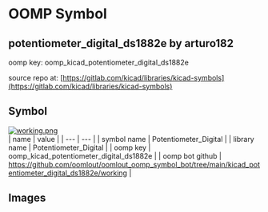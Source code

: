 # OOMP Symbol  
## potentiometer_digital_ds1882e  by arturo182  
  
oomp key: oomp_kicad_potentiometer_digital_ds1882e  
  
source repo at: [https://gitlab.com/kicad/libraries/kicad-symbols](https://gitlab.com/kicad/libraries/kicad-symbols)  
## Symbol  
  
[![working.png](working_600.png)](working.png)  
| name | value | 
| --- | --- | 
| symbol name | Potentiometer_Digital | 
| library name | Potentiometer_Digital | 
| oomp key | oomp_kicad_potentiometer_digital_ds1882e | 
| oomp bot github | https://github.com/oomlout/oomlout_oomp_symbol_bot/tree/main/kicad_potentiometer_digital_ds1882e/working | 
## Images  
